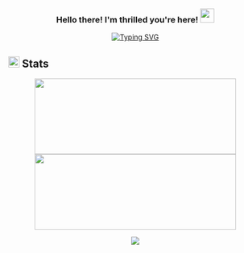 <h3 align='center'>
    Hello there! I'm thrilled you're here! <img src='https://media0.giphy.com/media/v1.Y2lkPTc5MGI3NjExYXRrczBhNWlidGtrb3U2MTZndjdvOXF1bmdna2Z6ODJlMnVtaXF6dSZlcD12MV9pbnRlcm5hbF9naWZfYnlfaWQmY3Q9cw/l1J9tiMFKV8R31J9m/giphy.gif' width='28'>
</h3>

<p align='center'> 
  <a href="https://git.io/typing-svg"><img src="https://readme-typing-svg.demolab.com?font=Fira+Code&pause=1000&color=61dafb&width=435&lines=Computer+Engineering+Graduate;Creative+Web+Enthusiast;Front-End+Developer+%7C+React+Specialist" alt="Typing SVG" /></a>
</p>

<!--stats-->
## <img width='22' height='22' src='https://img.icons8.com/wired/64/61dafb/statistics.png' alt='external-graph-business-and-finance-prettycons-solid-prettycons-2'/> Stats
<p align=center>
    <img width='400' height='150' src='https://streak-stats.demolab.com/?user=shrMohtashm&theme=react&hide_border=true&show_icons=true&border_radius=10'/>
    <img width='400' height='150' src='https://github-readme-stats.vercel.app/api?username=shrMohtashm&theme=react&hide_border=true&show_icons=true&border_radius=10'/>
</p>
<p align=center>
    <img src='https://github-readme-stats.vercel.app/api/top-langs/?username=shrMohtashm&theme=react&langs_count=8&layout=compact&hide_border=true&border_radius=10' />
</p>
